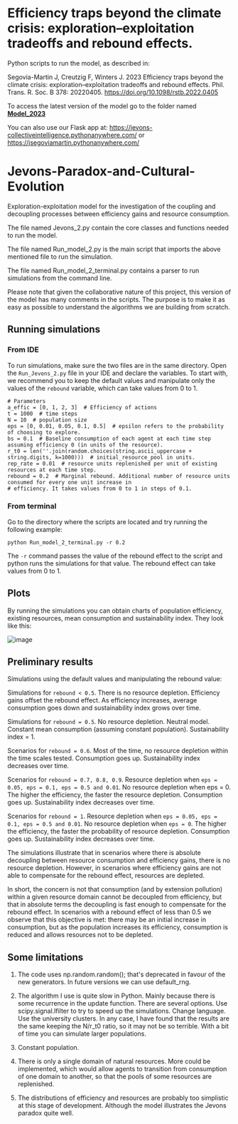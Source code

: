 # Efficiency traps beyond the climate crisis: exploration–exploitation tradeoffs and rebound effects.

Python scripts to run the model, as described in:

Segovia-Martin J, Creutzig F, Winters J. 2023 Efficiency traps beyond the climate crisis: exploration–exploitation tradeoffs and rebound effects. Phil. Trans. R. Soc. B 
378: 20220405.
https://doi.org/10.1098/rstb.2022.0405

To access the latest version of the model go to the folder named [**Model_2023**](https://github.com/School-of-Collective-Intelligence/Jevons-Paradox-and-Cultural-Evolution/tree/main/Model_2023)

You can also use our Flask app at: https://jevons-collectiveintelligence.pythonanywhere.com/ or https://jsegoviamartin.pythonanywhere.com/

# Jevons-Paradox-and-Cultural-Evolution

Exploration-exploitation model for the investigation of the coupling and decoupling processes between efficiency gains and resource consumption.

The file named Jevons_2.py contain the core classes and functions needed to run the model.

The file named Run_model_2.py is the main script that imports the above mentioned file to run the simulation.

The file named Run_model_2_terminal.py contains a parser to run simulations from the command line.

Please note that given the collaborative nature of this project, this version of the model has many comments in the scripts. The purpose is to make it as easy as possible to understand the algorithms we are building from scratch.

## Running simulations

### From IDE

To run simulations, make sure the two files are in the same directory. Open the ```Run_Jevons_2.py``` file in your IDE and declare the variables. To start with, we recommend you to keep the default values and manipulate only the values of the ```rebound``` variable, which can take values from 0 to 1.

```
# Parameters
a_effic = [0, 1, 2, 3]  # Efficiency of actions
t = 1000  # time steps
N = 10  # population size
eps = [0, 0.01, 0.05, 0.1, 0.5]  # epsilon refers to the probability of choosing to explore.
bs = 0.1  # Baseline consumption of each agent at each time step assuming efficiency 0 (in units of the resource).
r_t0 = len(''.join(random.choices(string.ascii_uppercase + string.digits, k=1000)))  # initial_resource_pool in units.
rep_rate = 0.01  # resource units replenished per unit of existing resources at each time step.
rebound = 0.2  # Marginal rebound. Additional number of resource units consumed for every one unit increase in
# efficiency. It takes values from 0 to 1 in steps of 0.1.
```
### From terminal

Go to the directory where the scripts are located and try running the following example:

```
python Run_model_2_terminal.py -r 0.2
```

The ```-r``` command passes the value of the rebound effect to the script and python runs the simulations for that value. The rebound effect can take values from 0 to 1.

## Plots

By running the simulations you can obtain charts of population efficiency, existing resources, mean consumption and sustainability index. They look like this:

![image](https://user-images.githubusercontent.com/22002158/183128009-e776a519-3cba-480e-9d2d-878ab02e429e.png)

## Preliminary results

Simulations using the default values and manipulating the rebound value:

Simulations for ```rebound < 0.5```.
There is no resource depletion. Efficiency gains offset the rebound effect.
As efficiency increases, average consumption goes down and sustainability index grows over time.

Simulations for ```rebound = 0.5```.
No resource depletion. Neutral model. Constant mean consumption (assuming constant population).
Sustainability index = 1.

Scenarios for ```rebound = 0.6```.
Most of the time, no resource depletion within the time scales tested.
Consumption goes up. Sustainability index decreases over time.

Scenarios for ```rebound = 0.7, 0.8, 0.9```.
Resource depletion when ```eps = 0.05, eps = 0.1, eps = 0.5 and 0.01```.
No resource depletion when eps = 0.
The higher the efficiency, the faster the resource depletion.
Consumption goes up. Sustainability index decreases over time.

Scenarios for ```rebound = 1```.
Resource depletion when ```eps = 0.05, eps = 0.1, eps = 0.5 and 0.01```.
No resource depletion when ```eps = 0```.
The higher the efficiency, the faster the probability of resource depletion.
Consumption goes up. Sustainability index decreases over time.

The simulations illustrate that in scenarios where there is absolute decoupling between resource consumption and efficiency gains, there is no resource depletion. However, in scenarios where efficiency gains are not able to compensate for the rebound effect, resources are depleted.

In short, the concern is not that consumption (and by extension pollution) within a given resource domain cannot be decoupled from efficiency, but that in absolute terms the decoupling is fast enough to compensate for the rebound effect. In scenarios with a rebound effect of less than 0.5 we observe that this objective is met: there may be an initial increase in consumption, but as the population increases its efficiency, consumption is reduced and allows resources not to be depleted.

## Some limitations

1. The code uses np.random.random(); that's deprecated in favour of the new generators. In future versions we can use
default_rng.

2. The algorithm I use is quite slow in Python. Mainly because there is some recurrence in
the update function. There are several options.
Use scipy.signal.lfilter to try to speed up the simulations.
Change language.
Use the university clusters.
In any case, I have found that the results are the same keeping the N/r_t0 ratio, so it may not be so terrible.
With a bit of time you can simulate larger populations.

3. Constant population.

4. There is only a single domain of natural resources. More could be implemented, which would allow agents to
transition from consumption of one domain to another, so that the pools of some resources are replenished.

5. The distributions of efficiency and resources are probably too simplistic at this stage of development. Although the model illustrates the Jevons paradox quite well.
